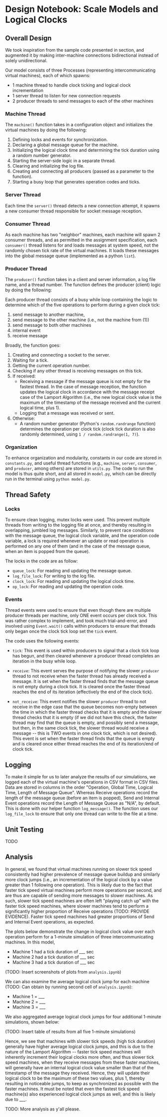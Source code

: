 # Design Notebook: Scale Models and Logical Clocks ###

## Overall Design
We took inspiration from the sample code presented in section, and augmented it by making inter-machine connections bidirectional instead of solely unidirectional.

Our model consists of three Processes (representing intercommunicating virtual machines), each of which spawns:
- 1 machine thread to handle clock ticking and logical clock incrementation
- 1 server thread to listen for new connection requests
- 2 producer threads to send messages to each of the other machines

### Machine Thread
The `machine()` function takes in a configuration object and initializes the virtual machines by doing the following:
1. Defining locks and events for synchronization.
2. Declaring a global message queue for the machine.
3. Initializing the logical clock time and determining the tick duration using a random number generator.
4. Starting the server-side logic in a separate thread.
5. Clearing and initializing the log file.
6. Creating and connecting all producers (passed as a parameter to the function).
7. Starting a busy loop that generates operation codes and ticks.


### Server Thread
Each time the `server()` thread detects a new connection attempt, it spawns a new consumer thread responsible for socket message reception.

### Consumer Thread
As each machine has two "neighbor" machines, each machine will spawn 2 consumer threads, and as permitted in the assignment specification, each `consumer()` thread listens for and loads messages at system speed, not the randomly chosen tick rate of the virtual machines. It loads these messages into the global message queue (implemented as a python `list`).

### Producer Thread
The `producer()` function takes in a client and server information, a log file name, and a thread number. The function defines the producer (client) logic by doing the following:

Each producer thread consists of a busy while loop containing the logic to determine which of the five operations to perform during a given clock tick:
1. send message to another machine,
2. send message to the other machine (i.e., not the machine from (1))
3. send message to both other machines
4. internal event
5. receive message

Broadly, the function goes:
1. Creating and connecting a socket to the server.
2. Waiting for a tick.
3. Getting the current operation number.
4. Checking if any other thread is receiving messages on this tick.
5. If received:
    - Receiving a message if the message queue is not empty for the fastest thread. In the case of message reception, the function updates the logical clock in accordance with the message receipt case of the Lamport Algorithm (i.e., the new logical clock value is the maximum of the timestamp of the message received and the current logical time, plus 1).
    - Logging that a message was received or sent.
6. Otherwise:
    - A random number generator (Python's `random.randrange` function) determines the operation per clock tick (clock tick duration is also randomly determined, using `1 / random.randrange(1, 7)`).

### Organization
To enhance organization and modularity, constants in our code are stored in `constants.py`, and useful thread functions (e.g., `machine`, `server`, `consumer`, and `producer`, among others) are stored in `utils.py`. The code to run the model is thus quite short, and all stored in `model.py`, which can be directly run in the terminal using `python model.py`.

## Thread Safety
### Locks
To ensure clean logging, mutex locks were used. This prevent multiple threads from writing to the logging file at once, and thereby resulting in overlapping, jumbled log messages. Similarly, to prevent race conditions with the message queue, the logical clock variable, and the operation code variable, a lock is required whenever an update or read operation is performed on any one of them (and in the case of the message queue, when an item is popped from the queue).

The locks in the code are as follow:
- `queue_lock`: For reading and updating the message queue.
- `log_file_lock`: For writing to the log file.
- `clock_lock`: For reading and updating the logical clock time.
- `op_lock`: For reading and updating the operation code.

### Events
Thread events were used to ensure that even though there are multiple producer threads per machine, only ONE event occurs per clock tick. This was rather complex to implement, and took much trial-and-error, and involved using `Event.wait()` calls within producers to ensure that threads only began once the clock tick loop set the `tick` event.

The code uses the following events:
- `tick`: This event is used within producers to signal that a clock tick loop has begun, and then cleared whenever a producer thread completes an iteration in the busy while loop.

- `receive`: This event serves the purpose of notifying the slower `producer` thread to not receive when the faster thread has already received a message. It is set when the faster thread finds that the message queue is not empty during a clock tick. It is cleared once the faster thread reaches the end of its iteration (effectively the end of the clock tick).

- `not_receive`: This event notifies the slower `producer` thread to not receive in the edge case that the queue becomes non-empty between the time in which the faster thread checks that it is empty and the slower thread checks that it is empty (if we did not have this check, the faster thread may find that the queue is empty, and possibly send a message, but then, in the same clock tick, the slower thread would receive a message -- this is TWO events in one clock tick, which is not desired). This event is set when the faster thread finds that the queue is empty and is cleared once either thread reaches the end of its iteration/end of clock tick.

## Logging
To make it simple for us to later analyze the results of our simulations, we logged each of the virtual machine's operations in CSV format in CSV files. Data are stored in columns in the order "Operation, Global Time, Logical Time, Length of Message Queue". Whereas Receive operations record the length of the message queue (before an item is popped), Send and Internal Event operations record the Length of Message Queue as "N/A", by default. This is done with our helper function `log_message()`. The function uses our `log_file_lock` to ensure that only one thread can write to the file at a time.

## Unit Testing
TODO

## Analysis
In general, we found that virtual machines running on slower tick speed consistently had higher prevalence of message queue buildup and similarly more clock jumps (i.e., an incrementation of the logical clock by a value greater than 1 following one operation). This is likely due to the fact that faster tick speed virtual machines perform more operations per second, and are thus are capable of sending more messages to slower machines. As such, slower tick speed machines are often left "playing catch up" with the faster tick speed machines, where slower machines tend to perform a significantly higher proportion of Receive operations (TODO: PROVIDE EVIDENCE). Faster tick speed machines had greater proportions of Send and Internal Event operations, as expected.

The plots below demonstrate the change in logical clock value over each operation perform for a 1-minute simulation of three intercommunicating machines. In this model,
- Machine 1 had a tick duration of ___ sec
- Machine 2 had a tick duration of ___ sec
- Machine 3 had a tick duration of ___ sec

(TODO: Insert screenshots of plots from `analysis.ipynb`)

We can also examine the average logical clock jump for each machine (TODO: Can obtain by running second cell of `analysis.ipynb`):
- Machine 1 = ___
- Machine 2 = ___
- Machine 3 = ___

We also aggregated average logical clock jumps for four additional 1-minute simulations, shown below:

(TODO: Insert table of results from all five 1-minute simulations)

Hence, we see that machines with slower tick speeds (high tick duration) generally have higher average logical clock jumps, and this is due to the nature of the Lamport Algorithm -- faster tick speed machines will inherently increment their logical clocks more often, and thus slower tick speed machines, when they receive messages from these faster machines, will generally have an internal logical clock value smaller than that of the timestamp of the message they received. Hence, they will update their logical clock to be the maximum of these two values, plus 1, thereby resulting in noticeable jumps, to keep as synchronized as possible with the faster machines. It must be noted that even the fastest tick speed machine(s) also experienced logical clock jumps as well, and this is likely due to ___.

TODO: More analysis as y'all please.